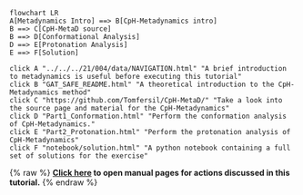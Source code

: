 ```mermaid
flowchart LR
A[Metadynamics Intro] ==> B[CpH-Metadynamics intro]
B ==> C[CpH-MetaD source]
B ==> D[Conformational Analysis]
D ==> E[Protonation Analysis]
E ==> F[Solution]

click A "../../../21/004/data/NAVIGATION.html" "A brief introduction to metadynamics is useful before executing this tutorial"
click B "GAT_SAFE_README.html" "A theoretical introduction to the CpH-Metadynamics method"
click C "https://github.com/Tomfersil/CpH-MetaD/" "Take a look into the source page and material for the CpH-Metadynamics"
click D "Part1_Conformation.html" "Perform the conformation analysis of CpH-Metadynamics."
click E "Part2_Protonation.html" "Perform the protonation analysis of CpH-Metadynamics"
click F "notebook/solution.html" "A python notebook containing a full set of solutions for the exercise"
```
{% raw %}
<b><a href="https://www.plumed.org/doc-master/user-doc/html/actionlist/?actions=" target="_blank">Click here</a> to open manual pages for actions discussed in this tutorial.</b>
{% endraw %}
